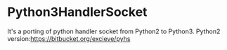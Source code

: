 Python3HandlerSocket
====================

It's a porting of python handler socket from Python2 to Python3. Python2 version:https://bitbucket.org/excieve/pyhs

